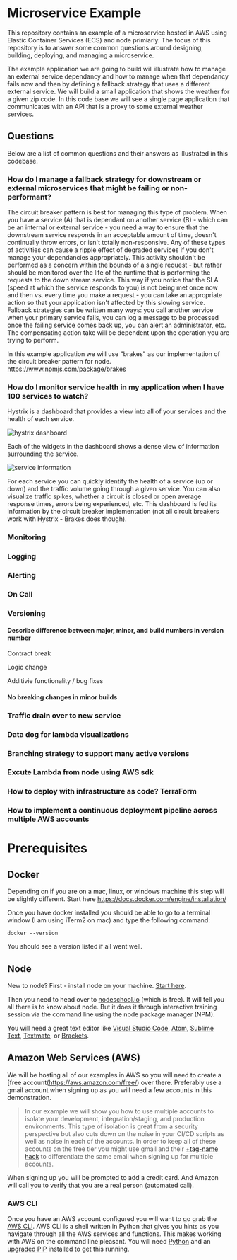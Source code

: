 # Microservice Example
This repository contains an example of a microservice hosted in AWS using Elastic Container Services (ECS) and node primiarly.  The focus of this repository is to answer some common questions around designing, building, deploying, and managing a microservice.

The example application we are going to build will illustrate how to manage an external service dependancy and how to manage when that dependancy fails now and then by defining a fallback strategy that uses a different external service.  We will build a small application that shows the weather for a given zip code.  In this code base we will see a single page application that communicates with an API that is a proxy to some external weather services.

## Questions

Below are a list of common questions and their answers as illustrated in this codebase.

### How do I manage a fallback strategy for downstream or external microservices that might be failing or non-performant? 

The circuit breaker pattern is best for managing this type of problem.  When you have a service (A) that is dependant on another service (B) - which can be an internal or external service - you need a way to ensure that the downstream service responds in an acceptable amount of time, doesn't continually throw errors, or isn't totally non-responsive.  Any of these types of activities can cause a ripple effect of degraded services if you don't manage your dependancies appropriately.  This activity shouldn't be performed as a concern within the bounds of a single request - but rather should be monitored over the life of the runtime that is performing the requests to the down stream service.  This way if you notice that the SLA (speed at which the service responds to you) is not being met once now and then vs. every time you make a request - you can take an appropriate action so that your application isn't affected by this slowing service.  Fallback strategies can be written many ways: you call another service when your primary service fails, you can log a message to be processed once the failing service comes back up, you can alert an administrator, etc.  The compensating action take will be dependent upon the operation you are trying to perform.

In this example application we will use "brakes" as our implementation of the circuit breaker pattern for node.  https://www.npmjs.com/package/brakes

### How do I monitor service health in my application when I have 100 services to watch?

Hystrix is a dashboard that provides a view into all of your services and the health of each service.

![hystrix dashboard](https://i.ytimg.com/vi/zWM7oAbVL4g/maxresdefault.jpg "hystrix dashboard")

Each of the widgets in the dashboard shows a dense view of information surrounding the service.

![service information](http://3.bp.blogspot.com/-SC4iuKO8l4o/UMOTss3b4TI/AAAAAAAAAdY/w2-_vX0Vqwg/s1600/dashboard-annoted-circuit-640.png "service information")

For each service you can quickly identify the health of a service (up or down) and the traffic volume going through a given service.  You can also visualize traffic spikes, whether a circuit is closed or open average response times, errors being experienced, etc.  This dashboard is fed its information by the circuit breaker implementation (not all circuit breakers work with Hystrix - Brakes does though).

### Monitoring

### Logging

### Alerting

### On Call

### Versioning

#### Describe difference between major, minor, and build numbers in version number

Contract break

Logic change

Additivie functionality / bug fixes

#### No breaking changes in minor builds

### Traffic drain over to new service

### Data dog for lambda visualizations

### Branching strategy to support many active versions

### Excute Lambda from node using AWS sdk

### How to deploy with infrastructure as code?  TerraForm

### How to implement a continuous deployment pipeline across multiple AWS accounts

# Prerequisites

## Docker

Depending on if you are on a mac, linux, or windows machine this step will be slightly different.  Start here https://docs.docker.com/engine/installation/

Once you have docker installed you should be able to go to a terminal window (I am using iTerm2 on mac) and type the following command:

```
docker --version
```

You should see a version listed if all went well.

## Node

New to node?  First - install node on your machine.  [Start here](https://nodejs.org/en/download/).  

Then you need to head over to [nodeschool.io](http://www.nodeschool.io) (which is free).  It will tell you all there is to know about node. But it does it through interactive training session via the command line using the node package manager (NPM).

You will need a great text editor like [Visual Studio Code](https://code.visualstudio.com/download),  [Atom](http://www.atom.io/), [Sublime Text](http://www.sublimetext.com/3), [Textmate](http://macromates.com/download), or [Brackets](http://brackets.io/).

## Amazon Web Services (AWS)

We will be hosting all of our examples in AWS so you will need to create a [free account(https://aws.amazon.com/free/) over there.  Preferably use a gmail account when signing up as you will need a few accounts in this demonstration. 

> In our example we will show you how to use multiple accounts to isolate your development, integration/staging, and production environments.  This type of isolation is great from a security perspective but also cuts down on the noise in your CI/CD scripts as well as noise in each of the accounts.  In order to keep all of these accounts on the free tier you might use gmail and their [+tag-name hack](https://support.google.com/mail/answer/12096?hl=en) to differentiate the same email when signing up for multiple accounts.

When signing up you will be prompted to add a credit card.  And Amazon will call you to verify that you are a real person (automated call).  

### AWS CLI

Once you have an AWS account configured you will want to go grab the [AWS CLI](https://github.com/awslabs/aws-shell).  AWS CLI is a shell written in Python that gives you hints as you navigate through all the AWS services and functions.  This makes working with AWS on the command line pleasant. You will need [Python](https://www.python.org/downloads/) and an [upgraded PIP](https://pip.pypa.io/en/latest/installing/#upgrading-pip) installed to get this running.
